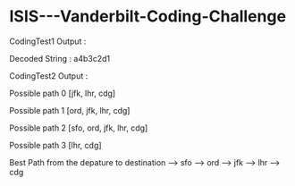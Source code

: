 # ISIS---Vanderbilt-Coding-Challenge

CodingTest1 Output : 

Decoded String : a4b3c2d1

CodingTest2 Output :

Possible path 0
[jfk, lhr, cdg]

Possible path 1
[ord, jfk, lhr, cdg]

Possible path 2
[sfo, ord, jfk, lhr, cdg]

Possible path 3
[lhr, cdg]

Best Path from the depature to destination --> sfo --> ord --> jfk --> lhr --> cdg
